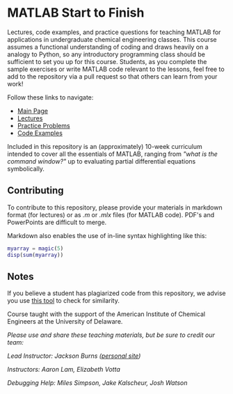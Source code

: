 # MATLAB Start to Finish
Lectures, code examples, and practice questions for teaching MATLAB for applications in undergraduate chemical engineering classes. This course assumes a functional
understanding of coding and draws heavily on a analogy to Python, so any introductory programming class should be sufficient to set you up for this course. Students, as you complete
the sample exercises or write MATLAB code relevant to the lessons, feel free to add to the repository via a pull request so that others can learn from your work!

Follow these links to navigate:
- [Main Page](https://jacksonburns.github.io/MATLAB-Start-to-Finish/)
- [Lectures ](https://jacksonburns.github.io/MATLAB-Start-to-Finish/Lectures/Lectures-Landing-Page)
- [Practice Problems](https://jacksonburns.github.io/MATLAB-Start-to-Finish/Practice-Problems/Practice-Problems-Landing-Page)
- [Code Examples](https://jacksonburns.github.io/MATLAB-Start-to-Finish/Code-Examples/Code-Examples-Landing-Page)

Included in this repository is an (approximately) 10-week curriculum intended to cover all the essentials of MATLAB, ranging from *"what is the command window?"* up to evaluating partial differential equations symbolically.

## Contributing
To contribute to this repository, please provide your materials in markdown format (for lectures) or as *.m* or *.mlx* files (for MATLAB code). PDF's and PowerPoints are difficult to merge.

Markdown also enables the use of in-line syntax highlighting like this:

```matlab
myarray = magic(5)
disp(sum(myarray))
```

## Notes
If you believe a student has plagiarized code from this repository, we advise you use [this tool](http://theory.stanford.edu/~aiken/moss/) to check for similarity.

Course taught with the support of the American Institute of Chemical Engineers at the University of Delaware.

*Please use and share these teaching materials, but be sure to credit our team:*

*Lead Instructor: Jackson Burns ([personal site](https://jacksonwarnerburns.com))*

*Instructors: Aaron Lam, Elizabeth Votta*

*Debugging Help: Miles Simpson, Jake Kalscheur, Josh Watson*

